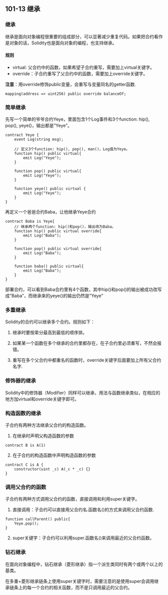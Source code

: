 ## 101-13 继承

### 继承
继承是面向对象编程很重要的组成部分，可以显著减少重复代码。如果把合约看作是对象的话，Solidity也是面向对象的编程，也支持继承。
#### 规则
- virtual: 父合约中的函数，如果希望子合约重写，需要加上virtual关键字。
- override：子合约重写了父合约中的函数，需要加上override关键字。

**注意**：用override修饰public变量，会重写与变量同名的getter函数.
```solidity
mapping(address => uint256) public override balanceOf;
```
### 简单继承
先写一个简单的爷爷合约Yeye，里面包含1个Log事件和3个function: hip(), pop(), yeye()，输出都是”Yeye”。
```solidity
contract Yeye {
    event Log(string msg);

    // 定义3个function: hip(), pop(), man()，Log值为Yeye。
    function hip() public virtual{
        emit Log("Yeye");
    }

    function pop() public virtual{
        emit Log("Yeye");
    }

    function yeye() public virtual {
        emit Log("Yeye");
    }
}
```
再定义一个爸爸合约Baba，让他继承Yeye合约
```solidity
contract Baba is Yeye{
    // 继承两个function: hip()和pop()，输出改为Baba。
    function hip() public virtual override{
        emit Log("Baba");
    }

    function pop() public virtual override{
        emit Log("Baba");
    }

    function baba() public virtual{
        emit Log("Baba");
    }
}
```
部署合约，可以看到Baba合约里有4个函数，其中hip()和pop()的输出被成功改写成”Baba”，而继承来的yeye()的输出仍然是”Yeye”

### 多重继承
Solidity的合约可以继承多个合约。规则如下：

1. 继承时要按辈分最高到最低的顺序排。

2. 如果某一个函数在多个继承的合约里都存在，在子合约里必须重写，不然会报错。

3. 重写在多个父合约中都重名的函数时，override关键字后面要加上所有父合约名字.

### 修饰器的继承
Solidity中的修饰器（Modifier）同样可以继承，用法与函数继承类似，在相应的地方加virtual和override关键字即可。

### 构造函数的继承
子合约有两种方法继承父合约的构造函数。
1. 在继承时声明父构造函数的参数
```solidity
contract B is A(1)
```
2. 在子合约的构造函数中声明构造函数的参数
```solidity
contract C is A {
    constructor(uint _c) A(_c * _c) {}
}
```
### 调用父合约的函数
子合约有两种方式调用父合约的函数，直接调用和利用super关键字。
1. 直接调用：子合约可以直接用父合约名.函数名()的方式来调用父合约函数.
```solidity
function callParent() public{
    Yeye.pop();
}
```
2. super关键字：子合约可以利用super.函数名()来调用最近的父合约函数。

### 钻石继承
在面向对象编程中，钻石继承（菱形继承）指一个派生类同时有两个或两个以上的基类。

在多重+菱形继承链条上使用super关键字时，需要注意的是使用super会调用继承链条上的每一个合约的相关函数，而不是只调用最近的父合约。

